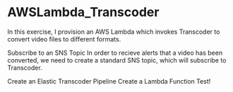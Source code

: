 # AWSLambda_Transcoder

In this exercise, I provision an AWS Lambda which invokes Transcoder to convert video files to different formats.

Subscribe to an SNS Topic
In order to recieve alerts that a video has been converted, we need to create a standard SNS topic, which will subscribe to Transcoder.

Create an Elastic Transcoder Pipeline
Create a Lambda Function
Test!
